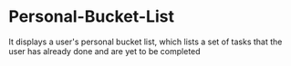 # Personal-Bucket-List
It displays a user's personal bucket list, which lists a set of tasks that the user has already done and are yet to be completed

